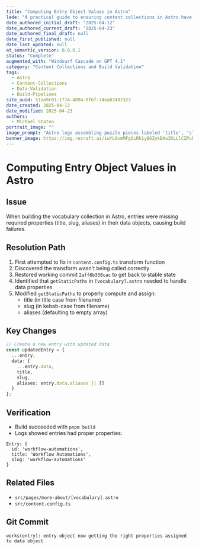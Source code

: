 ```yaml
---
title: "Computing Entry Object Values in Astro"
lede: "A practical guide to ensuring content collections in Astro have complete and valid entry objects for reliable builds."
date_authored_initial_draft: "2025-04-12"
date_authored_current_draft: "2025-04-23"
date_authored_final_draft: null
date_first_published: null
date_last_updated: null
at_semantic_version: 0.0.0.1
status: "Complete"
augmented_with: "Windsurf Cascade on GPT 4.1"
category: "Content Collections and Build Validation"
tags:
  - Astro
  - Content-Collections
  - Data-Validation
  - Build-Pipelines
site_uuid: 51aa9c01-1f74-4894-8f6f-74ea83492323
date_created: 2025-04-12
date_modified: 2025-04-23
authors:
  - Michael Staton
portrait_image: ""
image_prompt: "Astro logo assembling puzzle pieces labeled 'title', 'slug', and 'aliases' into a complete data object, with a background of code and a successful build checkmark."
banner_image: https://img.recraft.ai/iwYL9vmMFgGLRh1yB6ZykBAu3DLLlCZPuN4rY65afgU/rs:fit:2048:1024:0/raw:1/plain/abs://external/images/51c608c6-1fb3-4ece-a748-84737b128178
---
```


# Computing Entry Object Values in Astro

## Issue
When building the vocabulary collection in Astro, entries were missing required properties (title, slug, aliases) in their data objects, causing build failures.

## Resolution Path
1. First attempted to fix in `content.config.ts` transform function
2. Discovered the transform wasn't being called correctly
3. Restored working commit `2aff6b338cac` to get back to stable state
4. Identified that `getStaticPaths` in `[vocabulary].astro` needed to handle data properties
5. Modified `getStaticPaths` to properly compute and assign:
   - title (in title case from filename)
   - slug (in kebab-case from filename)
   - aliases (defaulting to empty array)

## Key Changes
```typescript
// Create a new entry with updated data
const updatedEntry = {
  ...entry,
  data: {
    ...entry.data,
    title,
    slug,
    aliases: entry.data.aliases || []
  }
};
```

## Verification
- Build succeeded with `pnpm build`
- Logs showed entries had proper properties:
```
Entry: {
  id: 'workflow-automations',
  title: 'Workflow Automations',
  slug: 'workflow-automations'
}
```

## Related Files
- `src/pages/more-about/[vocabulary].astro`
- `src/content.config.ts`

## Git Commit
```
works(entry): entry object now getting the right properties assigned to data object
```